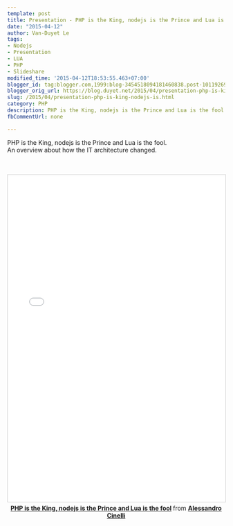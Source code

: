 ```yaml
---
template: post
title: Presentation - PHP is the King, nodejs is the Prince and Lua is the fool
date: "2015-04-12"
author: Van-Duyet Le
tags:
- Nodejs
- Presentation
- LUA
- PHP
- Slideshare
modified_time: '2015-04-12T18:53:55.463+07:00'
blogger_id: tag:blogger.com,1999:blog-3454518094181460838.post-1011926961679318798
blogger_orig_url: https://blog.duyet.net/2015/04/presentation-php-is-king-nodejs-is.html
slug: /2015/04/presentation-php-is-king-nodejs-is.html
category: PHP
description: PHP is the King, nodejs is the Prince and Lua is the fool
fbCommentUrl: none

---
```


PHP is the King, nodejs is the Prince and Lua is the fool.<br />An overview about how the IT architecture changed.<br /><a name='more'></a><br /><br /> <center><iframe allowfullscreen="" frameborder="0" height="755" marginheight="0" marginwidth="0" scrolling="no" src="//www.slideshare.net/slideshow/embed_code/38794123" style="border-width: 1px; border: 1px solid #CCC; margin-bottom: 5px; max-width: 100%;" width="825"> </iframe> <br /><div style="margin-bottom: 5px;"><strong> <a href="https://www.slideshare.net/cirpo/newp" target="_blank" title="PHP is the King, nodejs is the Prince and Lua is the fool">PHP is the King, nodejs is the Prince and Lua is the fool</a> </strong> from <strong><a href="https://www.slideshare.net/cirpo" target="_blank">Alessandro Cinelli</a></strong> </div></center>